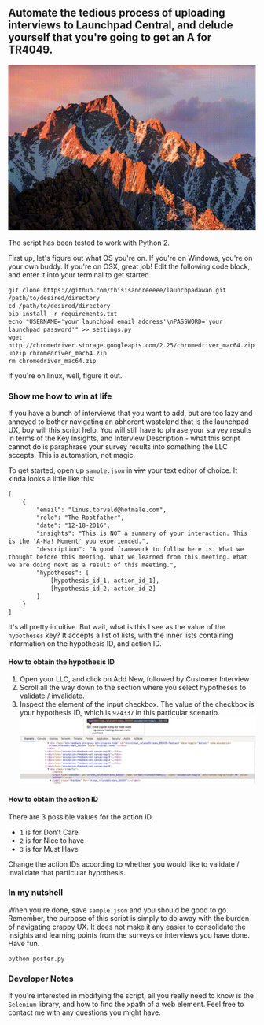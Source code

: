 ## Automate the tedious process of uploading interviews to Launchpad Central, and delude yourself that you're going to get an A for TR4049.
![Launch Padawan Demo](https://raw.githubusercontent.com/thisisandreeeee/launchpadawan/master/demo.gif)

The script has been tested to work with Python 2.

First up, let's figure out what OS you're on. If you're on Windows, you're on your own buddy. If you're on OSX, great job! Edit the following code block, and enter it into your terminal to get started.
```
git clone https://github.com/thisisandreeeee/launchpadawan.git /path/to/desired/directory
cd /path/to/desired/directory
pip install -r requirements.txt
echo "USERNAME='your launchpad email address'\nPASSWORD='your launchpad password'" >> settings.py
wget http://chromedriver.storage.googleapis.com/2.25/chromedriver_mac64.zip
unzip chromedriver_mac64.zip
rm chromedriver_mac64.zip
```
If you're on linux, well, figure it out.

### Show me how to win at life
If you have a bunch of interviews that you want to add, but are too lazy and annoyed to bother navigating an abhorent wasteland that is the launchpad UX, boy will this script help. You will still have to phrase your survey results in terms of the Key Insights, and Interview Description - what this script cannot do is paraphrase your survey results into something the LLC accepts. This is automation, not magic.

To get started, open up `sample.json` in ~~vim~~ your text editor of choice. It kinda looks a little like this:
```
[
    {
        "email": "linus.torvald@hotmale.com",
        "role": "The Rootfather",
        "date": "12-18-2016", 
        "insights": "This is NOT a summary of your interaction. This is the 'A-Ha! Moment' you experienced.",
        "description": "A good framework to follow here is: What we thought before this meeting. What we learned from this meeting. What we are doing next as a result of this meeting.",
        "hypotheses": [
            [hypothesis_id_1, action_id_1],
            [hypothesis_id_2, action_id_2]
        ]
    }
]
```
It's all pretty intuitive. But wait, what is this I see as the value of the `hypotheses` key? It accepts a list of lists, with the inner lists containing information on the hypothesis ID, and action ID.

#### How to obtain the hypothesis ID
1. Open your LLC, and click on Add New, followed by Customer Interview
2. Scroll all the way down to the section where you select hypotheses to validate / invalidate.
3. Inspect the element of the input checkbox. The value of the checkbox is your hypothesis ID, which is `924337` in this particular scenario.
![Hypothesis ID](https://raw.githubusercontent.com/thisisandreeeee/launchpadawan/master/Hypothesis%20ID.png)

#### How to obtain the action ID
There are 3 possible values for the action ID.
- `1` is for Don't Care
- `2` is for Nice to have
- `3` is for Must Have

Change the action IDs according to whether you would like to validate / invalidate that particular hypothesis.

### In my nutshell
When you're done, save `sample.json` and you should be good to go. Remember, the purpose of this script is simply to do away with the burden of navigating crappy UX. It does not make it any easier to consolidate the insights and learning points from the surveys or interviews you have done. Have fun.
```
python poster.py
```

### Developer Notes
If you're interested in modifying the script, all you really need to know is the `Selenium` library, and how to find the xpath of a web element. Feel free to contact me with any questions you might have.
